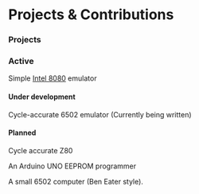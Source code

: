 # Projects & Contributions

### Projects

### Active
Simple [Intel 8080](https://github.com/cdunku/8080) emulator

#### Under development
Cycle-accurate 6502 emulator (Currently being written)

#### Planned
Cycle accurate Z80

An Arduino UNO EEPROM programmer

A small 6502 computer (Ben Eater style).
